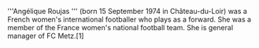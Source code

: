 '''Angélique Roujas ''' (born 15 September 1974 in Château-du-Loir) was a French women's international footballer who plays as a forward. She was a member of the France women's national football team. She is general manager of FC Metz.[1]
